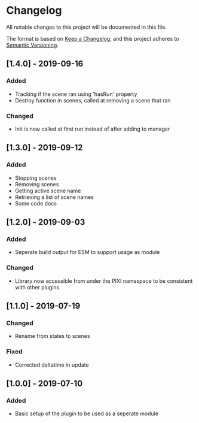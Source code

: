 # Changelog
All notable changes to this project will be documented in this file.

The format is based on [Keep a Changelog](https://keepachangelog.com/en/1.0.0/),
and this project adheres to [Semantic Versioning](https://semver.org/spec/v2.0.0.html).

## [1.4.0] - 2019-09-16
### Added
- Tracking if the scene ran using 'hasRun' property
- Destroy function in scenes, called at removing a scene that ran
### Changed
- Init is now called at first run instead of after adding to manager

## [1.3.0] - 2019-09-12
### Added
- Stopping scenes
- Removing scenes
- Getting active scene name
- Retrieving a list of scene names
- Some code docs

## [1.2.0] - 2019-09-03
### Added
- Seperate build output for ESM to support usage as module
### Changed
- Library now accessible from under the PIXI namespace to be consistent with other plugins

## [1.1.0] - 2019-07-19
### Changed
- Rename from states to scenes
### Fixed
- Corrected deltatime in update

## [1.0.0] - 2019-07-10
### Added
- Basic setup of the plugin to be used as a seperate module
